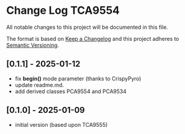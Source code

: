# Change Log TCA9554

All notable changes to this project will be documented in this file.

The format is based on [Keep a Changelog](http://keepachangelog.com/)
and this project adheres to [Semantic Versioning](http://semver.org/).


## [0.1.1] - 2025-01-12
- fix **begin()** mode parameter (thanks to CrispyPyro)
- update readme.md.
- add derived classes PCA9554 and PCA9534


## [0.1.0] - 2025-01-09
- initial version (based upon TCA9555)

